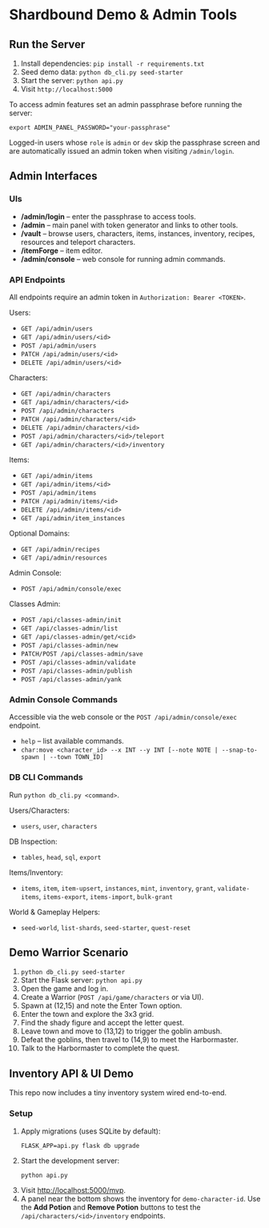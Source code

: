 # Shardbound Demo & Admin Tools

## Run the Server

1. Install dependencies: `pip install -r requirements.txt`
2. Seed demo data: `python db_cli.py seed-starter`
3. Start the server: `python api.py`
4. Visit `http://localhost:5000`

To access admin features set an admin passphrase before running the server:
```
export ADMIN_PANEL_PASSWORD="your-passphrase"
```

Logged-in users whose `role` is `admin` or `dev` skip the passphrase screen and
are automatically issued an admin token when visiting `/admin/login`.

## Admin Interfaces

### UIs
- **/admin/login** – enter the passphrase to access tools.
- **/admin** – main panel with token generator and links to other tools.
- **/vault** – browse users, characters, items, instances, inventory, recipes, resources and teleport characters.
- **/itemForge** – item editor.
- **/admin/console** – web console for running admin commands.

### API Endpoints
All endpoints require an admin token in `Authorization: Bearer <TOKEN>`.

Users:
- `GET /api/admin/users`
- `GET /api/admin/users/<id>`
- `POST /api/admin/users`
- `PATCH /api/admin/users/<id>`
- `DELETE /api/admin/users/<id>`

Characters:
- `GET /api/admin/characters`
- `GET /api/admin/characters/<id>`
- `POST /api/admin/characters`
- `PATCH /api/admin/characters/<id>`
- `DELETE /api/admin/characters/<id>`
- `POST /api/admin/characters/<id>/teleport`
- `GET /api/admin/characters/<id>/inventory`

Items:
- `GET /api/admin/items`
- `GET /api/admin/items/<id>`
- `POST /api/admin/items`
- `PATCH /api/admin/items/<id>`
- `DELETE /api/admin/items/<id>`
- `GET /api/admin/item_instances`

Optional Domains:
- `GET /api/admin/recipes`
- `GET /api/admin/resources`

Admin Console:
- `POST /api/admin/console/exec`

Classes Admin:
- `POST /api/classes-admin/init`
- `GET /api/classes-admin/list`
- `GET /api/classes-admin/get/<cid>`
- `POST /api/classes-admin/new`
- `PATCH/POST /api/classes-admin/save`
- `POST /api/classes-admin/validate`
- `POST /api/classes-admin/publish`
- `POST /api/classes-admin/yank`

### Admin Console Commands
Accessible via the web console or the `POST /api/admin/console/exec` endpoint.

- `help` – list available commands.
- `char:move <character_id> --x INT --y INT [--note NOTE | --snap-to-spawn | --town TOWN_ID]`

### DB CLI Commands
Run `python db_cli.py <command>`.

Users/Characters:
- `users`, `user`, `characters`

DB Inspection:
- `tables`, `head`, `sql`, `export`

Items/Inventory:
- `items`, `item`, `item-upsert`, `instances`, `mint`, `inventory`, `grant`,
  `validate-items`, `items-export`, `items-import`, `bulk-grant`

World & Gameplay Helpers:
- `seed-world`, `list-shards`, `seed-starter`, `quest-reset`

## Demo Warrior Scenario
1. `python db_cli.py seed-starter`
2. Start the Flask server: `python api.py`
3. Open the game and log in.
4. Create a Warrior (`POST /api/game/characters` or via UI).
5. Spawn at (12,15) and note the Enter Town option.
6. Enter the town and explore the 3x3 grid.
7. Find the shady figure and accept the letter quest.
8. Leave town and move to (13,12) to trigger the goblin ambush.
9. Defeat the goblins, then travel to (14,9) to meet the Harbormaster.
10. Talk to the Harbormaster to complete the quest.

## Inventory API & UI Demo

This repo now includes a tiny inventory system wired end-to-end.

### Setup
1. Apply migrations (uses SQLite by default):
   ```
   FLASK_APP=api.py flask db upgrade
   ```
2. Start the development server:
   ```
   python api.py
   ```
3. Visit [http://localhost:5000/mvp](http://localhost:5000/mvp).
4. A panel near the bottom shows the inventory for `demo-character-id`.
   Use the **Add Potion** and **Remove Potion** buttons to test the
   `/api/characters/<id>/inventory` endpoints.

